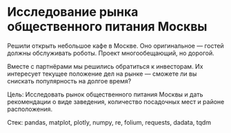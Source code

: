 # Исследование рынка общественного питания Москвы
Решили открыть небольшое кафе в Москве. Оно оригинальное — гостей должны обслуживать роботы. Проект многообещающий, но дорогой.

Вместе с партнёрами мы решились обратиться к инвесторам. Их интересует текущее положение дел на рынке — сможете ли вы снискать популярность на долгое время?

Цель: Исследовать рынок общественного питания Москвы и дать рекомендации о виде заведения, количество посадочных мест и районе расположения.

Стек: pandas, matplot, plotly, numpy, re, folium, requests, dadata, tqdm
